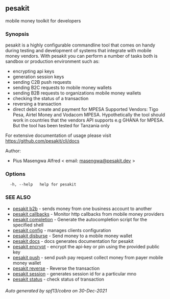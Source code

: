 ## pesakit

mobile money toolkit for developers

### Synopsis

pesakit is a highly configurable commandline tool that comes on handy during testing and development
of systems that integrate with mobile money vendors. With pesakit you can perform a number of tasks
both is sandbox or production environment such as:
  - encrypting api keys
  - generation session keys
  - sending C2B push requests
  - sending B2C requests to mobile money wallets
  - sending B2B requests to organizations mobile money wallets
  - checking the status of a transaction
  - reversing a transaction
  - direct debit create and payment for MPESA
Supported Vendors: Tigo Pesa, Airtel Money and Vodacom MPESA. Hypothetically the tool should work
in countries that the vendors API supports e.g GHANA for MPESA. But the tool has been tested for
Tanzania only

For extensive documentation of usage please visit https://github.com/pesakit/cli/docs

Author:
  - Pius Masengwa Alfred       < email: masengwa@pesakit.dev >


### Options

```
  -h, --help   help for pesakit
```

### SEE ALSO

* [pesakit b2b](pesakit_b2b.md)	 - sends money from one business account to another
* [pesakit callbacks](pesakit_callbacks.md)	 - Monitor http callbacks from mobile money providers
* [pesakit completion](pesakit_completion.md)	 - Generate the autocompletion script for the specified shell
* [pesakit config](pesakit_config.md)	 - manages clients configuration
* [pesakit disburse](pesakit_disburse.md)	 - Send money to a mobile money wallet
* [pesakit docs](pesakit_docs.md)	 - docs generates documentation for pesakit
* [pesakit encrypt](pesakit_encrypt.md)	 - encrypt the api-key or pin using the provided public key
* [pesakit push](pesakit_push.md)	 - send push pay request collect money from payer mobile money wallet
* [pesakit reverse](pesakit_reverse.md)	 - Reverse the transaction
* [pesakit session](pesakit_session.md)	 - generates session id for a particular mno
* [pesakit status](pesakit_status.md)	 - check status of transaction

###### Auto generated by spf13/cobra on 30-Dec-2021
